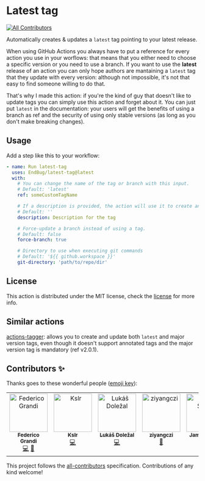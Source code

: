 # Latest tag

[![All Contributors](https://img.shields.io/github/all-contributors/EndBug/latest-tag)](#contributors-)

Automatically creates & updates a `latest` tag pointing to your latest release.

When using GitHub Actions you always have to put a reference for every action you use in your worflows: that means that you either need to choose a specific version or you need to use a branch.
If you want to use the **latest** release of an action you can only hope authors are mantaining a `latest` tag that they update with every version: although not impossible, it's not that easy to find someone willing to do that.

That's why I made this action: if you're the kind of guy that doesn't like to update tags you can simply use this action and forget about it. You can just put `latest` in the documentation: your users will get the benefits of using a branch as ref and the security of using only stable versions (as long as you don't make breaking changes).

## Usage

Add a step like this to your workflow:

```yaml
- name: Run latest-tag
  uses: EndBug/latest-tag@latest
  with:
    # You can change the name of the tag or branch with this input.
    # Default: 'latest'
    ref: someCustomTagName

    # If a description is provided, the action will use it to create an annotated tag. If none is given, the action will create a lightweight tag.
    # Default: ''
    description: Description for the tag

    # Force-update a branch instead of using a tag.
    # Default: false
    force-branch: true

    # Directory to use when executing git commands
    # Default: '${{ github.workspace }}'
    git-directory: 'path/to/repo/dir'
```

## License

This action is distributed under the MIT license, check the [license](LICENSE) for more info.

## Similar actions

[actions-tagger](https://github.com/marketplace/actions/actions-tagger): allows you to create and update both `latest` and major version tags, even though it doesn't support annotated tags and the major version tag is mandatory (ref v2.0.1).

## Contributors ✨

Thanks goes to these wonderful people ([emoji key](https://allcontributors.org/docs/en/emoji-key)):

<!-- ALL-CONTRIBUTORS-LIST:START - Do not remove or modify this section -->
<!-- prettier-ignore-start -->
<!-- markdownlint-disable -->
<table>
  <tbody>
    <tr>
      <td align="center" valign="top" width="14.28%"><a href="https://github.com/EndBug"><img src="https://avatars1.githubusercontent.com/u/26386270?v=4?s=100" width="100px;" alt="Federico Grandi"/><br /><sub><b>Federico Grandi</b></sub></a><br /><a href="https://github.com/EndBug/latest-tag/commits?author=EndBug" title="Code">💻</a> <a href="https://github.com/EndBug/latest-tag/commits?author=EndBug" title="Documentation">📖</a></td>
      <td align="center" valign="top" width="14.28%"><a href="https://github.com/kslr"><img src="https://avatars3.githubusercontent.com/u/5516323?v=4?s=100" width="100px;" alt="Kslr"/><br /><sub><b>Kslr</b></sub></a><br /><a href="https://github.com/EndBug/latest-tag/commits?author=kslr" title="Code">💻</a></td>
      <td align="center" valign="top" width="14.28%"><a href="http://lukas.dolezalu.cz/"><img src="https://avatars0.githubusercontent.com/u/132277?v=4?s=100" width="100px;" alt="Lukáš Doležal"/><br /><sub><b>Lukáš Doležal</b></sub></a><br /><a href="https://github.com/EndBug/latest-tag/commits?author=DocX" title="Code">💻</a></td>
      <td align="center" valign="top" width="14.28%"><a href="https://github.com/ziyangczi"><img src="https://avatars0.githubusercontent.com/u/41968256?v=4?s=100" width="100px;" alt="ziyangczi"/><br /><sub><b>ziyangczi</b></sub></a><br /><a href="#ideas-ziyangczi" title="Ideas, Planning, & Feedback">🤔</a></td>
      <td align="center" valign="top" width="14.28%"><a href="https://floppy.org.uk"><img src="https://avatars.githubusercontent.com/u/3565?v=4?s=100" width="100px;" alt="James Smith"/><br /><sub><b>James Smith</b></sub></a><br /><a href="#ideas-Floppy" title="Ideas, Planning, & Feedback">🤔</a> <a href="https://github.com/EndBug/latest-tag/commits?author=Floppy" title="Code">💻</a></td>
      <td align="center" valign="top" width="14.28%"><a href="https://seb.people.metio.wtf/"><img src="https://avatars.githubusercontent.com/u/44168?v=4?s=100" width="100px;" alt="Sebastian Hoß"/><br /><sub><b>Sebastian Hoß</b></sub></a><br /><a href="https://github.com/EndBug/latest-tag/commits?author=sebhoss" title="Code">💻</a></td>
      <td align="center" valign="top" width="14.28%"><a href="http://linkedin.com/in/tgoffinet/"><img src="https://avatars.githubusercontent.com/u/15070724?v=4?s=100" width="100px;" alt="Tyler Goffinet"/><br /><sub><b>Tyler Goffinet</b></sub></a><br /><a href="https://github.com/EndBug/latest-tag/commits?author=qubitz" title="Code">💻</a></td>
    </tr>
  </tbody>
</table>

<!-- markdownlint-restore -->
<!-- prettier-ignore-end -->

<!-- ALL-CONTRIBUTORS-LIST:END -->

This project follows the [all-contributors](https://github.com/all-contributors/all-contributors) specification. Contributions of any kind welcome!
